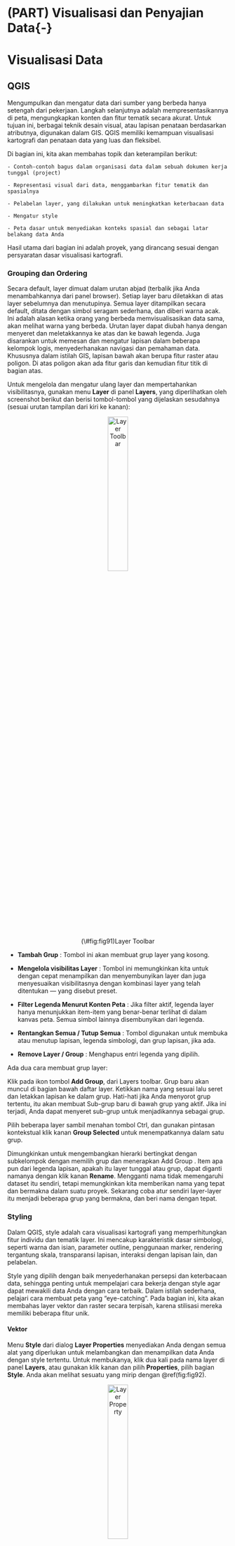 # (PART) Visualisasi dan Penyajian Data{-}
# Visualisasi Data 

## QGIS

Mengumpulkan dan mengatur data dari sumber yang berbeda hanya setengah dari pekerjaan. Langkah selanjutnya adalah mempresentasikannya di peta, mengungkapkan konten dan fitur tematik secara akurat. Untuk tujuan ini, berbagai teknik desain visual, atau lapisan penataan berdasarkan atributnya, digunakan dalam GIS. QGIS memiliki kemampuan visualisasi kartografi dan penataan data yang luas dan fleksibel.

Di bagian ini, kita akan membahas topik dan keterampilan berikut:

```
- Contoh-contoh bagus dalam organisasi data dalam sebuah dokumen kerja tunggal (project)

- Representasi visual dari data, menggambarkan fitur tematik dan spasialnya

- Pelabelan layer, yang dilakukan untuk meningkatkan keterbacaan data

- Mengatur style 

- Peta dasar untuk menyediakan konteks spasial dan sebagai latar belakang data Anda
```

Hasil utama dari bagian ini adalah proyek, yang dirancang sesuai dengan persyaratan dasar visualisasi kartografi.

### Grouping dan Ordering

Secara default, layer dimuat dalam urutan abjad (terbalik jika Anda menambahkannya dari panel browser). Setiap layer baru diletakkan di atas layer sebelumnya dan menutupinya. Semua layer ditampilkan secara default, ditata dengan simbol seragam sederhana, dan diberi warna acak. Ini adalah alasan ketika orang yang berbeda memvisualisasikan data sama, akan melihat warna yang berbeda. Urutan layer dapat diubah hanya dengan menyeret dan meletakkannya ke atas dan ke bawah legenda. Juga disarankan untuk memesan dan mengatur lapisan dalam beberapa kelompok logis, menyederhanakan navigasi dan pemahaman data. Khususnya dalam istilah GIS, lapisan bawah akan berupa fitur raster atau poligon. Di atas poligon akan ada fitur garis dan kemudian fitur titik di bagian atas.

Untuk mengelola dan mengatur ulang layer dan mempertahankan visibilitasnya, gunakan menu **Layer**  di panel **Layers**, yang diperlihatkan oleh screenshot berikut dan berisi tombol-tombol yang dijelaskan sesudahnya (sesuai urutan tampilan dari kiri ke kanan):

<div class="figure" style="text-align: center">
<img src="images/09/fig91.jpeg" alt="Layer Toolbar" width="30%" />
<p class="caption">(\#fig:fig91)Layer Toolbar</p>
</div>


- **Tambah Grup** : Tombol ini akan membuat grup layer yang kosong.

- **Mengelola visibilitas Layer** : Tombol ini memungkinkan kita untuk dengan cepat menampilkan dan menyembunyikan layer dan juga menyesuaikan visibilitasnya dengan kombinasi layer yang telah ditentukan — yang disebut preset.

- **Filter Legenda Menurut Konten Peta** : Jika filter aktif, legenda layer hanya menunjukkan item-item yang benar-benar terlihat di dalam kanvas peta. Semua simbol lainnya disembunyikan dari legenda.

- **Rentangkan Semua / Tutup Semua** : Tombol digunakan untuk membuka atau menutup lapisan, legenda simbologi, dan grup lapisan, jika ada.

- **Remove Layer / Group** : Menghapus entri legenda yang dipilih.


Ada dua cara membuat grup layer:

Klik pada ikon tombol **Add Group**, dari Layers toolbar. Grup baru akan muncul di bagian bawah daftar layer. Ketikkan nama yang sesuai lalu seret dan letakkan lapisan ke dalam grup. Hati-hati jika Anda menyorot grup tertentu, itu akan membuat Sub-grup baru di bawah grup yang aktif. Jika ini terjadi, Anda dapat menyeret sub-grup untuk menjadikannya sebagai grup.

Pilih beberapa layer sambil menahan tombol Ctrl, dan gunakan pintasan kontekstual klik kanan **Group Selected** untuk menempatkannya dalam satu grup.

Dimungkinkan untuk mengembangkan hierarki bertingkat dengan subkelompok dengan memilih grup dan menerapkan Add Group . Item apa pun dari legenda lapisan, apakah itu layer tunggal atau grup, dapat diganti namanya dengan klik kanan **Rename**. Mengganti nama tidak memengaruhi dataset itu sendiri, tetapi memungkinkan kita memberikan nama yang tepat dan bermakna dalam suatu proyek. Sekarang coba atur sendiri layer-layer itu menjadi beberapa grup yang bermakna, dan beri nama dengan tepat.

### Styling

Dalam QGIS, style adalah cara visualisasi kartografi yang memperhitungkan fitur individu dan tematik layer. Ini mencakup karakteristik dasar simbologi, seperti warna dan isian, parameter outline, penggunaan marker, rendering tergantung skala, transparansi lapisan, interaksi dengan lapisan lain, dan pelabelan.

Style yang dipilih dengan baik menyederhanakan persepsi dan keterbacaan data, sehingga penting untuk mempelajari cara bekerja dengan style agar dapat mewakili data Anda dengan cara terbaik. Dalam istilah sederhana, pelajari cara membuat peta yang “eye-catching”. Pada bagian ini, kita akan membahas layer vektor dan raster secara terpisah, karena stilisasi mereka memiliki beberapa fitur unik.


#### Vektor

Menu **Style** dari dialog **Layer Properties** menyediakan Anda dengan semua alat yang diperlukan untuk melambangkan dan menampilkan data Anda dengan style tertentu. Untuk membukanya, klik dua kali pada nama layer di panel **Layers**, atau gunakan klik kanan dan pilih **Properties**, pilih bagian **Style**. Anda akan melihat sesuatu yang mirip dengan \@ref(fig:fig92).

<div class="figure" style="text-align: center">
<img src="images/09/fig92.png" alt="Layer Property" width="30%" />
<p class="caption">(\#fig:fig92)Layer Property</p>
</div>

Hal pertama yang harus Anda fokuskan adalah **Renderer** kecil di sudut kiri atas, yang berisi item-item berikut:

- **Single Symbol** : Ini adalah tipe paling sederhana yang menggambar semua fitur layer dengan simbol yang sama.

- **Categorized** : Ini mendefinisikan kategori yang digerakkan oleh data, membuatnya dilambangkan secara individual.

- **Graduated** : Ini mendefinisikan kategori berdasarkan atribut kuantitatif, fitur dapat diberi peringkat secara bertahap.

- **Rule-based** : Ini adalah tipe renderer yang paling fleksibel dan canggih. Hal ini memungkinkan pengguna untuk mendefinisikan kategorinya sendiri menggunakan beberapa kriteria dan style mereka secara individual.

- **Point displacement** : Penyaji ini berguna saat Anda bekerja dengan lapisan titik yang berisi titik-titik yang tumpang tindih yang memiliki koordinat yang sama atau berada terlalu dekat satu sama lain. Ini hanya tersedia untuk layer titik tunggal, dan secara otomatis akan menggeser lokasi marker sehingga semua marker yang tumpang tindih terlihat.

- **Inverted polygons** : Ini digunakan untuk memberi style pada bagian luar poligon, dan hanya tersedia untuk lapisan poligon saja.

- **Heatmap** : Ini mewakili lapisan titik dengan permukaan kontinu sesuai dengan kerapatan titik, tersedia untuk lapisan titik saja.

Setelah jenis penyaji dipilih, Anda dapat mulai menyesuaikan simbologi dengan dialog pemilih Simbol , yang aksesibilitasnya tergantung pada jenis penyaji yang dipilih. Misalnya, untuk simbol tunggal dan renderer poligon terbalik, dialog ini tersedia langsung dari bagian style . Untuk penyaji **Graduated** dan **Categorized**, tersedia dari tombol Ubah Simbol, yang terlihat seperti ini:


<div class="figure" style="text-align: center">
<img src="images/09/fig92.jpeg" alt="Layer Property" width="30%" />
<p class="caption">(\#fig:fig92a)Layer Property</p>
</div>


**Rule-based**, **point displacement** dan **Heatmap** memiliki spesifikasi sendiri untuk pemilihan dan penyesuaian simbologi, yang akan dibahas pada bagian berikut. Namun demikian, terlepas dari jenis renderer yang dipilih (kecuali renderer Heatmap ), Anda selalu memiliki akses ke dialog pemilih Simbol, yang terlihat mirip dengan apa yang ditunjukkan pada Gambar \@ref(fig:fig93) dan terdiri dari beberapa bagian.


<div class="figure" style="text-align: center">
<img src="images/09/fig93.png" alt="Pemilih simbol" width="30%" />
<p class="caption">(\#fig:fig93)Pemilih simbol</p>
</div>

Di bagian kanan atas jendela, Anda dapat melihat pratinjau simbol. Di bawah pratinjau, ada lapisan simbol. Secara default, hanya satu layer yang digunakan, tetapi Anda dapat menambahkan lebih banyak dengan tombol layer **Add symbol**, atau menghapus layer yang tidak perlu dengan tombol **Remove symbol layer**, yang hanya aktif jika ada dua atau lebih lapisan yang tersedia. Dengan tombol **Lock layer's color**, warna layer akan dikunci untuk perubahan, yang mencegah warna dari modifikasi oleh renderer *categorized* atau *graduated*. Layers dapat disusun ulang dengan tombol Move up () dan Move down (), dan jika Anda puas dengan hasilnya, gunakan tombol **Save**.

Di sisi kanan jendela dialog, ada opsi yang tersedia untuk lapisan simbol yang dipilih. Di antaranya, **Symbol layer type** adalah yang paling penting. Daftar jenis yang tersedia tergantung pada geometri layer. Untuk layer poligon, Anda dapat memilih dari daftar berikut:

- **Centroid Fill** : Poligon dilambangkan dengan spidol pada centroid poligon, alih-alih merender seluruh area poligon. Ini berguna jika Anda memiliki banyak poligon kecil yang lebih baik untuk divisualisasikan pada suatu titik daripada oleh poligon kecil yang terlihat hanya setelah di-zoom-in.

- **Gradient fill** : Menggunakan gradien yang telah ditentukan atau membuat gradien khusus untuk mengisi poligon.

- **Line pattern fill**: Pola garis dapat dikombinasikan untuk menciptakan berbagai *hatching effect*. Efek ini berguna ketika Anda ingin menggunakan warna isian yang sama di bawahnya tetapi ingin menyorot beberapa perbedaan antara objek dengan ***hatching***.

- **Point pattern fill** : Titik yang didistribusikan secara teratur (atau simbol lainnya) dapat mengisi poligon dan membuat pola.

- **Raster image fill** : Gambar raster apa saja dapat digunakan untuk membuat tekstur atau pola yang mengisi latar belakang.

- **SVG fill** : File vektor .svg yang dapat diskalakan (atau marker) dapat digunakan untuk membuat tekstur atau pola pengisian.

- **Shapeburst fill** : Gradasi keabuan dari interior poligon, tergantung pada jarak dari tepi poligon, dan menciptakan efek penyangga batas yang tidak umum.

- **Simple fill** : Ini tipe default, dan ditandai oleh warna isi, pola, dan garis tepi.

- **Outline** : marker line: Simbol penanda digunakan sebagai outline.

- **Outline** : Simple line: Hanya outline poligon yang digambar dan sifat-sifatnya ditentukan oleh warna garis, lebar, dan style.

Untuk layer titik, Anda dapat memilih berbagai jenis marker yang diwakili oleh **Ellipse** , huruf atau tanda (**Font marker**), ragam penanda (**Simple marker**), ikon(**SVG marker**), atau nilai kolom atribut (**Vector field marker**).

Untuk layer garis, tipe tersedia **Simple line** dan **Marker line**. Dalam kasus pertama, garis digambarkan seperti biasa, dan dalam kasus kedua, simbol simbol marker digunakan secara berulang. **Marker line** dapat digunakan, misalnya, untuk menunjukkan arah garis (gerakan di jalan, aliran sungai, dan sebagainya) dengan simbol penanda panah.

Setelah membahas dasar-dasarnya, kita akan mengeksplorasi style render yang berbeda dalam contoh beberapa layer dari basis data kita.

**Styling layer dengan renderer Single Symbol**

Dalam contoh ini, kita akan menggunakan lapisan layer Admin untuk menunjukkan wilayah pekerjaan (Area of Interest) di peta. Seperti yang dapat Anda lihat di screenshot berikut, kami menggunakan dua simbol layer, keduanya didefinisikan sebagai Outline: **Simple line**, tetapi dengan pola style **Pen Style** berbeda . Di bawahnya, kami menempatkan **Solid line** yang lebih terang dan menutupinya dengan style **Dash Line** yang lebih gelap . Memilih warna kontras memungkinkan kita untuk menerapkan efek garis seperti pada gambar.

<div class="figure" style="text-align: center">
<img src="images/09/fig94.png" alt="Memilih simbol" width="60%" />
<p class="caption">(\#fig:fig94)Memilih simbol</p>
</div>


**Styling layer dengan renderer Categorized**

Mari kita style lapisan zona Taman Nasional Hin Nam No, yang memiliki dua kategori, (1) TPZ dan (2) CUZ.

1. Setelah mengatur jenis penyaji ke Dikategorikan, pilih kolom dengan kategori yang akan diberikan di bawah Kolom. Kolom tersedia dari daftar turun bawah yang berisi semua bidang atribut lapisan. Karena kami ingin zona ditampilkan sebagai kategori, pilih bidang Zona untuk mengategorikan lapisan.

<div class="figure" style="text-align: center">
<img src="images/09/fig95.png" alt="Memilih simbol" width="30%" />
<p class="caption">(\#fig:fig95)Memilih simbol</p>
</div>

1. Klik pada tombol **Symbol Change** untuk menyesuaikan simbologi layer. Di jendela pemilih Simbol, atur Symbol layer type ke **Categorized**.

2. Klik tombol OK untuk kembali ke jendela utama.

3. Klik pada tombol **Classify**. Jendela dengan kolom **Symbol**, **Value** dan **Legend** akan secara otomatis diisi dengan kategori dan deskripsi mereka dari bidang atribut. Perbedaan antara **Value** dan **Legend** adalah bahwa nilai mewakili atribut yang unik, sementara legenda memberikan karakteristik deskriptif mereka. Akan terlihat lebih jelas ketika nilai, misalnya, berisi kode dan legenda yang menjelaskan maknanya. Selain itu, dapat juga diatur hingga nilai tidak terlihat dalam legenda layer, tetapi hanya deskripsi saja. Anda dapat menambah atau menghapus kategori, atau secara manual mengedit teks elemen-elemennya (Value atau Legend) dengan mengklik dua kali pada item di kolom yang relevan. Untuk saat ini, cukup klik **OK** untuk keluar dari dialog **Style** dan lihat hasil awal.

Screenshot ini menunjukkan yang akan terjadi jika Anda memilih renderer **Categorized**.

<div class="figure" style="text-align: center">
<img src="images/09/fig96.png" alt="Memilih simbol" width="60%" />
<p class="caption">(\#fig:fig96)Memilih simbol</p>
</div>

**Styling layer dengan renderer Graduated**

Jenis renderer **Graduated** berguna ketika Anda ingin menampilkan fitur berdasarkan beberapa atribut kuantitatif. Dataset titik desa kita berisi kolom tentang populasi di kolom ***pop***. Perhatikan bahwa nilai bidang pop dibuat secara acak untuk tujuan pelatihan.

1. Memuat shapefile desa.

2. Klik dua kali layer dan pilih **Properties**.

3. Pilih **Symbology** dan atur jenis renderer ke **Graduated** dan pilih bidang **pop** di bagian Kolom.

4. Karena data adalah fitur titik, pilih **Size** sebagai metodenya.

5. Tentukan jumlah kelas yang ingin Anda tampilkan (biasanya, lima hingga tujuh kelas direkomendasikan, jika tidak, akan sulit untuk membedakannya secara visual).

6. Kemudian, pilih mode kelulusan yang sesuai, yaitu sebagai berikut:

- **Equal interval** : Rentang nilai dibagi ke dalam kelas rentang yang sama sesuai dengan jumlah kelas yang ditetapkan (misalnya, nilai dari 0 hingga 100 dibagi menjadi lima kelas masing-masing 20 unit).

- **Quantile (Equal Count)** : Semua data akan dibagi ke dalam jumlah kelas yang ditetapkan, dan rentang akan dipilih sedemikian rupa sehingga setiap kelas akan berisi jumlah item yang sama.

- **Natural Breaks (Jenks)** : Metode ini mengelompokkan nilai berdasarkan kesamaannya. Jadi nilai dalam suatu kelas memiliki varians minimum, tetapi nilai fitur di seluruh kelas sangat bervariasi.

- **Standard Deviation** : Kelas dibagi sesuai dengan standar deviasi dari nilai-nilai, dan ini menunjukkan bagaimana data berbeda dari nilai rata-rata.

- **Pretty Breaks** : Ini menciptakan n + 1 kelas untuk rentang nilai yang diberikan (yaitu, jika 5 kelas ditetapkan, jumlah yang dihasilkan akan 6), mirip dengan **Interval Equal**, tetapi titik-titik pemisahan dipilih sehingga nilai-nilai dibulatkan dengan baik angka (misalnya, kelipatan 10 jika menggunakan bilangan bulat).

7. Setelah mengklik tombol **Classify**, kolom Symbol, Value, dan Legend akan diisi. Klik dua kali pada semua ini untuk memodifikasinya. Mengklik kanan membuka menu kontekstual. Anda dapat mencoba berbagai kelas dan klasifikasi untuk memutuskan mana yang terbaik untuk menampilkan fitur data.

<div class="figure" style="text-align: center">
<img src="images/09/fig97.png" alt="Memilih simbol" width="30%" />
<p class="caption">(\#fig:fig97)Memilih simbol</p>
</div>

<div class="figure" style="text-align: center">
<img src="images/09/fig98.png" alt="Memilih simbol" width="30%" />
<p class="caption">(\#fig:fig98)Memilih simbol</p>
</div>

**Styling layer dengan renderer Heatmap**

**Heatmap** adalah jenis renderer yang relatif baru. Itu diperkenalkan di QGIS 2.8. Ini mewakili titik sebagai permukaan dengan kerapatan kontinu dan memungkinkan kita untuk menerapkan efek style yang keren.

Kami akan menerapkan penyaji ke layer **villages_utm**, dan overlay hasilnya dengan batas Taman Nasional Hin Nam No.

Setelah memilih jenis renderer Heatmap dari daftar drop-down, pilih jalur warna yang telah ditetapkan untuk lapisan yang disebut OrRd (dari Oranye ke Merah). Jika Anda tidak puas dengan jalur warna, Anda dapat memodifikasinya dengan mengklik tombol **Edit** di sebelahnya, atau membuat jalur warna Anda sendiri dengan memilih Jalur warna baru dari bagian paling akhir daftar, dan akhirnya Balikkan jalur warna jika ada adalah suatu kebutuhan.

Radius menentukan area pencarian untuk estimasi kepadatan. Pada dasarnya ini menggambarkan seberapa dekat titik yang harus dimiliki satu sama lain untuk mempengaruhi peta panas. Semakin besar jari-jarinya, semakin halus permukaannya; dan semakin kecil jari-jarinya, semakin halus detail di peta panas. Anda dapat menentukan jari-jari suatu titik dalam unit yang berbeda: Pixel , Milimeter , atau unit Peta . Ingat bahwa unit peta tergantung pada skala. Piksel dan milimeter berubah terlepas dari skala, tetapi juga mencerminkan efek pembesaran.

Nilai maksimum biasanya ditetapkan secara otomatis dan bertanggung jawab atas kepadatan maksimum poin per unit area, tetapi Anda dapat menyesuaikannya dengan kebutuhan Anda.

Selain itu, Anda dapat menggunakan titik Bobot berdasarkan bidang numerik untuk berjaga-jaga seandainya Anda ingin lapisan mencerminkan beberapa informasi penting selain kerapatan. Misalnya, jika kita memiliki data yang relevan, kita dapat menimbang sekolah dengan jumlah siswa, atau kafe dengan jumlah pengunjung per bulan.

The Rendering kualitas slider digunakan untuk mengatur kelancaran permukaan. Semakin tinggi kualitas yang Anda pilih, semakin lambat proses rendernya, sementara permukaan yang lebih kasar dirender lebih cepat.

Render lapisan

Apapun jenis rendering yang Anda pilih, selalu ada opsi rendering Layer yang sama di bagian bawah jendela dialog Style. Yang pertama adalah slider persentase transparansi Layer umum. Anda dapat memindahkannya untuk menyesuaikan transparansi lapisan. Mode blending layer memberikan beberapa efek grafis khusus untuk layer yang Anda gunakan untuk berinteraksi dengan layer bawah (atau layer). Secara default, mode Normal diatur, yang berarti bahwa lapisan di bawahnya tersembunyi di bawahnya tanpa pencampuran warna dengan lapisan penutup. Ini ditulis sebagai (a, b) = a, di mana a adalah lapisan atas dan b adalah lapisan bawah. Anda dapat memilih di antara 12 mode campuran yang berbeda yang dibagi menjadi empat kelompok.

Mode pencampuran fitur menerapkan efek yang sama ke fitur yang tumpang tindih dalam lapisan. Kami menyarankan Anda untuk mencoba berbagai mode yang berbeda untuk memahami cara kerjanya dengan tipe data dan opsi penataan yang berbeda. Mengenalnya memungkinkan Anda membuat peta yang tampak profesional dengan efek desain kartografi yang memukau.

<div class="figure" style="text-align: center">
<img src="images/09/fig99.png" alt="Memilih simbol" width="30%" />
<p class="caption">(\#fig:fig99)Memilih simbol</p>
</div>

<div class="figure" style="text-align: center">
<img src="images/09/fig9100.png" alt="Memilih simbol" width="30%" />
<p class="caption">(\#fig:fig9100)Memilih simbol</p>
</div>

Mengembangkan style untuk layer raster

Dataset kami berisi tiga lapisan raster: landcover 2010 , lidar_dem , dan hillshade . Semua ini adalah turunan penginderaan jauh yang berguna untuk mewakili fitur penggunaan lahan dan bantuan. Kami akan mengembangkan style bagi mereka untuk mewakili DEM sebagai lapisan berkelanjutan, dan menggabungkannya dengan hillshade untuk mendapatkan beberapa efek kartografi semi-3D. Lapisan landcover 2010 akan digunakan untuk menunjukkan cara bekerja dengan himpunan kelas diskrit.

Pertama, mari kita beri style pada layer landcover 2010 yang berisi beberapa kelas landcover. Ini dikodekan oleh nilai integer yang dijelaskan dalam metadata sebagai berikut:

1: tree canopy

2: grass/shrub

3: bare earth

4: water

5: buildings

6: roads

7: other paved surfaces

Mari kembangkan style dengan melakukan langkah-langkah berikut:

Buka tab Style dari jendela dialog Properties (klik dua kali pada layer dalam legenda, atau pilih Properties klik kanan kontekstual shortcut).

Tetapkan Singleband pseudocolor sebagai tipe Render. Karena raster kami hanya memiliki satu band, maka akan dimuat secara otomatis sebagai Band 1 (Abu-abu) dalam daftar drop-down Band.

Saat kami bekerja dengan kelas tutupan lahan diskrit, kami menuju ke Interpolasi warna | Diskrit.

Sekarang kita perlu menambahkan kelas kita ke jendela legenda. Gunakan tombol Tambahkan nilai secara manual, +, untuk menambahkan kelas.

Secara default, semua kelas diberi nilai 0, Warna yang sama, dan entri peta warna khusus alih-alih Label. Anda dapat mengubahnya dengan mengklik dua kali pada item koresponden. Setelah selesai, bagian Style Anda akan terlihat mirip dengan apa yang diperlihatkan dalam tangkapan layar berikut:

<div class="figure" style="text-align: center">
<img src="images/09/fig911.jpg" alt="Memilih simbol" width="30%" />
<p class="caption">(\#fig:fig911a)Memilih simbol</p>
</div>

Untuk layer lidar_dem, di bagian Style, pilih Render type as Singleband pseudocolor.

Pita akan diatur secara otomatis, dan dalam hal nilai yang berubah dengan mulus seperti pada DEM, biarkan opsi Linear default (di bawah Interpolasi warna) tidak dapat diubah.

Sekarang, kita perlu memilih ramp warna yang sesuai untuk konten tematik layer. Daftar drop-down landai yang telah ditentukan tidak menunjukkan semua keragaman yang tersedia. Untuk mendapatkan ini, pilih Tanjakan warna baru. Dari daftar drop-down Color ramp type type, pilih cpt-city. Anda akan diperlihatkan semua jalur warna standar yang tersedia, diurutkan menjadi beberapa kelompok tematik.

Klik pada grup Topografi, pilih jalan elevasi (atau jalan lain yang Anda suka), dan klik tombol OK.

Kami akan diminta memasukkan nama untuk jalur warna baru. Klik OK karena kami puas dengan yang sudah ada. Lalu, kita akan kembali ke jendela Style utama.

Arahkan ke Mode | Terus menerus , dan QGIS akan membuat kelas setelah Anda mengklik tombol Klasifikasi. Rentang nilai min / maks di mana kelas-kelas ini akan dibuat didefinisikan di bagian Muat nilai min / maks dengan opsi berikut, seperti yang ditunjukkan pada tangkapan layar berikut:

Pemotongan jumlah kumulatif:
Secara default, ini diatur ke 2-98 persen dari rentang data dan membantu memotong pencilan data yang sangat rendah atau sangat tinggi. Memilih jenis pengaturan rentang data ini, gambar awal memperoleh lebih banyak kontras dan lebih baik mencerminkan perbedaan dalam nilai data.

Min / maks:
Seluruh rentang data diperhitungkan, tetapi peta yang dihasilkan mungkin terlihat membosankan.

Berarti +/- standar deviasi ×:
Nilai dalam deviasi standar yang diberikan (atau penyimpangan) menentukan rentang data.

<div class="figure" style="text-align: center">
<img src="images/09/fig912.jpg" alt="Memilih simbol" width="30%" />
<p class="caption">(\#fig:fig912a)Memilih simbol</p>
</div>

Untuk memuat nilai menurut mode rentang data yang ditentukan, pilih Aktual (lebih lambat) di opsi bagian Akurasi dan klik tombol Muat. Bergantung pada dataset, mungkin perlu waktu, dan ketika Anda melihat bahwa nilai Min dan Max di bawah jalur warna dan Mode diperbarui, klik tombol Klasifikasi. Di jendela di sebelah kiri, Anda akan melihat kelas dan rentangnya diatur secara otomatis dalam rentang data yang ditentukan. Ini sesuai dengan ramp warna yang dipilih. Penting untuk dipahami bahwa setiap nilai mewakili batas maksimum kelas, dan nilai tertinggi bukanlah nilai maksimum riil dari dataset, tetapi jumlah maksimum kumulatif. Anda dapat menyesuaikan nilai dengan mengklik dua kali pada nilai tersebut dan mengetik nilai integer, dan memperjelas legenda dengan memasukkan rentang alih-alih nilai tunggal.

Akhirnya, mari kita style raster hillshade untuk mengungkapkan detail dan kekasaran lega. Sebelum memulai, pastikan bahwa layer di atas lidar_dem, dan jika tidak, seret dan letakkan dengan benar. Hill-shading mensimulasikan bagaimana sinar matahari menerangi medan. Menggabungkannya dengan DEM adalah pendekatan yang sangat populer dalam visualisasi kartografi untuk menerapkan efek semi-3D dan menyoroti detail bantuan. Secara konvensional, naungan bukit semi-transparan dilapis di atas lapisan medan untuk mencapai hal ini. Hasilnya, visualisasi medan akhir kehilangan kontras warna dan menjadi kusam. Untuk mengatasinya, pertama-tama kita akan memindahkan penggeser transparansi Global ke 50 persen di bagian Transparansi di bawah properti Layer, dan di bagian style, pilih Multiply dari daftar drop-down Blending mode. Jika Anda tidak yakin tentang apa yang sebenarnya terjadi, coba terapkan Mode pencampuran normal menggunakan Terapkan, lalu kembali ke Multiply. Tangkapan layar berikut menunjukkan perbedaan:

<div class="figure" style="text-align: center">
<img src="images/09/fig913.jpg" alt="Memilih simbol" width="30%" />
<p class="caption">(\#fig:fig913)Memilih simbol</p>
</div>

Screenshot sebelumnya menunjukkan gabungan hillshade dan layer DEM menggunakan transparansi 50 persen sederhana (di atas) dan mode blending layer Multiply dengan transparansi 50 persen (di bawah).

### Pelabelan


Pelabelan adalah bagian penting dari visualisasi kartografi. Ini secara signifikan meningkatkan keterbacaan dan pemahaman data. Perhatikan bahwa pelabelan hanya berlaku untuk layer vektor karena mengandung landmark dan atribut (biasanya nama) untuk ditampilkan pada peta. Anda dapat mencapai bagian Label dari dialog Layer Properties atau dengan masuk ke Layer | Menu pelabelan . Juga, ada bilah alat Label yang dapat Anda aktifkan atau nonaktifkan dengan mengklik kanan pada menu kontekstual panel panel dan gunakan untuk akses cepat ke opsi pelabelan.

Jika Anda ingin menambahkan label ke layer Anda dengan cepat, cukup nyalakan opsi Label this layer with, pilih bidang atribut yang akan digunakan untuk memberi label dari daftar drop-down di sebelahnya, dan klik OK. Label akan ditambahkan segera ke layer. Meskipun ini berfungsi baik untuk penggunaan pribadi dan sementara, ada banyak opsi pelabelan lain yang tersedia untuk properti label berikut:

Teks : Ini mendefinisikan properti utama dari style teks, seperti Font, Ukuran, Warna, Jenis huruf, dan sebagainya

Pemformatan : Ini digunakan untuk mengatur dan memformat label sebagai beberapa baris

Buffer : Text buffering mendefinisikan properti dari halo buffer seperti ukuran, warna, transparansi, dan sebagainya

Latar Belakang : Mereka berisi opsi latar belakang untuk label seperti bentuk, ukuran, warna latar belakang, dan banyak lagi

Bayangan : Ini adalah opsi bayangan untuk label dan latar belakang

Penempatan : Ini adalah opsi penempatan lanjutan untuk mengatur label dan menghindari tumpang tindih

Rendering : Ini adalah opsi untuk label dan fitur untuk rendering label yang cepat dan jelas

Sekarang, kita akan membahas beberapa contoh pelabelan layer menggunakan opsi pelabelan tingkat lanjut.

#### Memberi label lapisan titik
Dalam contoh ini, kami akan memberi label lapisan titik stasiun kereta bawah tanah dengan nama stasiun dan ID garis. Ini berarti bahwa dalam label, kita perlu menggabungkan informasi dari berbagai bidang, dan untuk melakukan ini, kita akan menggunakan "nama" || “/ N” || "Garis" ekspresi.

Dari daftar drop-down Font , pilih misalnya OpenSans (atau font lain yang diinginkan) dan maksimalkan nilai Ukurannya menjadi 9 poin.

Di bagian Pemformatan , kami hanya mengatur Alignment ke Center .

Di bagian Buffer , aktifkan Draw text buffer . Atur ukuran Buffer ke 1 mm dan Pen join style ke Round .

Jangan lupa memilih warna untuk buffering. Selain itu, jika Anda ingin mendapatkan efek yang lebih berstyle, mainkan dengan slider Transparansi dan mode Blend . Kami tidak akan menggunakan opsi latar belakang apa pun, jadi dalam contoh ini, bagian ini dihilangkan dan kami akan langsung ke Shadow.

Aktifkan sakelar Draw drop shadow . Dari daftar drop-down Draw under, pilih Komponen label terendah.

Jika Anda ingin melihat hasilnya tanpa meninggalkan jendela dialog, klik tombol Terapkan dari waktu ke waktu.
Di bagian Offset , Anda dapat menentukan sudut drop shadow. Nilai dimasukkan secara manual atau disesuaikan dengan panah mouse di sakelar putar di sebelah.

Perhatikan bahwa garis besar bayangan tergantung pada sudut rotasi label. Jika Anda ingin mengabaikannya, sakelar Gunakan bayangan global harus diaktifkan.

Memaksimalkan nilai radius Blur melembutkan bayangan, dan Anda dapat mencapai efek yang lebih kompleks menggunakan mode Transparansi , Warna , dan Blend .

Dengan meminimalkan atau memaksimalkan nilai Skala , bayangan dapat dibuat lebih halus atau jelas.

Di bagian Penempatan , aktifkan Offset dari mode titik dan Anda akan melihat kuadran penempatan. Klik tombol kuadran tengah terendah untuk menempatkan label di tengah di bawah penanda simbol. Jika labelnya kompleks, seperti pada kasus kami, ada kemungkinan label akan tumpang tindih sebagian. Untuk menghindari tumpang tindih, gunakan Offset X, Y , yang merupakan nilai untuk perpindahan horisontal dan vertikal label. Masukkan nilai Y positif kecil (misalnya, 3.0) untuk memindahkan label sedikit lebih rendah.

Akhirnya, di bagian Rendering , aktifkan visibilitas berbasis Skala dan masukkan 10000 di penyebut untuk skala maksimum yang dimungkinkan. Ini berarti bahwa label kami hanya akan terlihat dalam rentang skala 1: 1 hingga 1: 10000. Jika Anda ingin mencegah QGIS menyembunyikan label yang tumpang tindih, aktifkan Tampilkan semua label untuk lapisan ini (termasuk label yang bertabrakan). Beberapa label mungkin diputar untuk penempatan yang lebih baik, atau bahkan kanvas peta dapat diputar. Kemudian, Anda dapat memutuskan apakah akan mengizinkan rotasi label terbalik menggunakan Show label terbalik.

Jika layer mengandung banyak fitur, dimungkinkan untuk menggunakan nomor untuk membatasi jumlah fitur yang akan dilabeli . Anda juga dapat menggunakan label Discourage dari fitur penutup . Hasilnya, peta Anda akan terlihat lebih rapi. Bergantung pada opsi pelabelan yang telah Anda pilih, lapisan berlabel Anda mungkin terlihat mirip dengan tangkapan layar berikut:

<div class="figure" style="text-align: center">
<img src="images/09/fig93.jpeg" alt="Memilih simbol" width="30%" />
<p class="caption">(\#fig:fig931)Memilih simbol</p>
</div>

Memberi label lapisan garis
Proses pelabelan lapisan garis mirip dengan yang dijelaskan sebelumnya, tetapi di bagian Penempatan, Anda dapat menemukan beberapa opsi garis khusus. Opsi yang paling penting adalah sebagai berikut:

Paralel : Label disesuaikan sepanjang arah yang sejajar dengan arah utama dari garis berlabel. Jenis penempatan ini baik untuk menyampaikan lekukan garis, tetapi dapat melewatkan detail kecil.

Lengkung : Label akan melengkung sehingga mencerminkan kelengkungan garis asli. Ini adalah pilihan terbaik untuk memberi label objek dengan geometri yang kompleks, seperti sungai dan jalur.

Horisontal : Terlepas dari orientasi garis, label selalu ditempatkan secara horizontal.

Label dapat ditempatkan masing-masing di atas, di, atau di bawah garis. Dalam hal penempatan on-line, jalur akan tumpang tindih sebagian dengan label. Jika Anda memilih beberapa opsi sekaligus, QGIS akan menentukan posisi terbaik dan bahkan mempertimbangkan arah garis dengan posisi yang bergantung pada orientasi Garis diaktifkan.

The pilihan Jarak mendefinisikan seberapa jauh dari garis label akan ditempatkan (itu hanya aktif untuk atas / On line posisi). Sudut maksimum antara karakter melengkung menentukan seberapa jauh Anda dapat menekuk label. Di bagian Rendering , opsi spesifik jalur utama berada di dalam Opsi fitur . Misalnya, di sini Anda dapat menggunakan Gabung yang terhubung baris untuk menghindari duplikat label , yang sangat berguna untuk bekerja dengan jaringan jalan. Dengan fitur penandaan label Suppress lebih kecil dari , Anda dapat mengatur nilai-nilai untuk fitur kecil diabaikan selama pelabelan.

2.3.3.3 Memberi label lapisan poligon
Di bagian ini, kami akan menambahkan label ke lapisan kode pos:

Aktifkan pelabelan dan pilih bidang kode pos untuk menambahkan label.

Di bagian teks, atur Font ke Harlow Solid Italic (atau font lain yang Anda suka) dan masukkan 10 di bawah Size. Labelnya sangat sederhana, jadi kami tidak akan menggunakan format apa pun, dan alih-alih menggunakan buffer, kami akan bekerja dengan Background .

Aktifkan sakelar Draw background .

Di daftar turun-bawah Bentuk , ada beberapa opsi yang tersedia untuk menentukan bentuk latar belakang. Anda dapat memilih dari geometri sederhana (persegi panjang, persegi, elips, dan sebagainya) atau bentuk yang lebih canggih dengan SVG. Pilih SVG, navigasikan ke folder dataset pelatihan / svg, dan pilih plate.svg. Atur tipenya ke Buffer dan sesuaikan Ukuran ke 1 mm. Selain itu, jika parameter SVG dapat dimodifikasi, Anda dapat memilih Fill , Border color , dan Lebar Border .

Di bagian Penempatan , Anda akan melihat beberapa opsi khusus poligon, sebagai berikut:

Offset dari centroid :
Label akan ditempatkan di tengah poligon dalam kuadran yang dipilih dan dengan offset yang ditentukan, jika ada. Anda juga dapat menentukan dengan tepat centroid mana yang akan digunakan, terlihat atau keseluruhan. Jika Anda memilih centroid poligon yang terlihat, maka visibilitas dan penempatan label akan berubah secara dinamis saat memperbesar dan menggeser peta. Jika Anda memilih seluruh poligon centroid, labelnya akan statis. Selain itu, jika Anda mengaktifkan Force point di dalam poligon, label akan cenderung tetap di dalam poligon saja.

Sekitar centroid :
Label akan ditempatkan di tengah poligon dalam jarak yang ditentukan.

Menggunakan Perimeter :
Label akan ditempatkan di sepanjang garis batas (opsi penempatan Di Atas / Di / Di Bawah tersedia, dan dimungkinkan untuk menggabungkannya agar memungkinkan QGIS menentukan posisi terbaik). Aktifkan posisi yang tergantung orientasi garis jika Anda ingin mempertimbangkan arah jalur. Nilai Distance menentukan seberapa jauh dari garis label akan ditempatkan, dan nilai Ulangi bervariasi frekuensi pengulangan. Jenis pelabelan ini sangat berguna untuk batasan.

Horisontal (lambat) :
Semua label akan ditempatkan secara horizontal dan akan mengubah posisinya secara dinamis dengan zooming dan panning agar tetap berada di dalam poligon. Karena QGIS secara konstan mendefinisikan posisi optimal, jenis pelabelan ini dapat bekerja lebih lambat untuk kumpulan data besar.

Gratis (lambat) :
QGIS akan menentukan posisi optimal (termasuk rotasi) untuk label dalam tampilan peta saat ini.

Coba sendiri berbagai opsi untuk pemahaman penempatan label yang lebih baik. Bagian Rendering sama dengan untuk layer garis, jadi Anda dapat menghindari memberi label beberapa fitur kecil atau membatasi jumlahnya.

### Mengelola style

Seperti yang dapat Anda lihat dari bagian sebelumnya, mengembangkan style adalah tugas yang menghabiskan waktu. Tetapi hal baiknya adalah bahwa sekali dikembangkan, style tidak hilang. Mereka dapat disimpan, diterapkan ke lapisan lain, dan diimpor dari dan diekspor ke sumber eksternal.

Opsi manajemen style utama tersedia dari tombol __Style__fig1275 di baris bawah bagian Style di bawah Properties seperti yang ditunjukkan. Menu ini dibagi menjadi beberapa bagian yang dipisahkan oleh garis horizontal. Bagian pertama bertanggung jawab untuk memuat dan menyimpan style. Yang kedua dan ketiga adalah untuk mengelola beberapa style untuk lapisan, dan di bagian bawah adalah beralih untuk mengaktifkan style yang berbeda (tidak aktif dan berwarna abu-abu secara default, ketika hanya ada satu style yang tersedia).

<div class="figure" style="text-align: center">
<img src="images/09/fig94.jpeg" alt="Memilih simbol" width="30%" />
<p class="caption">(\#fig:fig941)Memilih simbol</p>
</div>


Setelah selesai memoles style Anda, sebaiknya simpan saja. Ada tiga pilihan utama untuk melakukan hal ini dari Style tombol dari Simpan Style menu:

File Layer Style QGIS : Style disimpan sebagai file .qml, yang merupakan format QGIS asli untuk menyimpan style.

File SLD : style diekspor ke file style descriptor layer (.sld). Jenis file ini mengubah simbologi asli menjadi simbol tunggal atau tipe berbasis aturan. Ini berarti dikategorikan, lulus, peta panas, dan jenis simbologi lainnya mungkin tidak didukung dengan benar. Simbologi berbasis penyaji mungkin tidak didukung dengan benar. Mungkin nyaman untuk menyimpan simbologi dalam file .sld jika Anda berencana untuk mengerjakannya dalam aplikasi eksternal, seperti GeoServer.

Simpan dalam basis data : Kami menggunakan opsi ini untuk menyimpan dan mendistribusikan semua data dan style kami dalam satu basis data SpatiaLite. Saat memuat style, penting untuk memberikan nama yang bermakna dan deskripsi lengkap. Ini sangat berguna karena jika Anda ingin orang lain bekerja dengan data Anda dan style dengan benar, mereka hanya perlu terhubung ke database, memuat lapisan dan style spasial, dan menerapkannya.

Setelah style disimpan, Anda dapat menggunakan Muat dari file (style | Muat style | Muat dari file) atau Muat dari database untuk memilih dan menerapkan style.

Komunitas QGIS sangat aktif dalam mengembangkan sumber daya dan ingin membagikannya, jadi alih-alih menghabiskan waktu yang lama untuk mengembangkan style Anda sendiri, Anda dapat menerapkan style siap pakai yang disediakan oleh berbagai pengguna. Kami menyarankan Anda untuk melihat hal-hal berikut:

Lembaran style QGIS bentuk OSM Charley Glynn tersedia di https://github.com/charleyglynn/OSM-Shapefile-QGIS-stylesheets

3liz styles untuk data OpenStreetMap di QGIS di https://github.com/3liz/osm-in-qgis

style Anita Graser untuk database SpatiaLite di https://github.com/anitagraser/QGIS-resources/tree/master/qgis2/osm_spatialite

Ross Grayscale styles untuk shapefile OSM di QGIS di https://github.com/mixedbredie/OSM-Shapefile-QGIS-stylesheets/tree/master/QML%20files/greyscale

Anda dapat mengunduh file .qml yang siap digunakan dari sana dan menerapkannya ke lapisan Anda, tetapi atribut lapisan Anda harus sama dengan atribut yang digunakan dalam style siap. Jika tidak, Anda bisa menggunakan style ini sebagai templat dasar dan menyesuaikan nama dan nilai bidang secara manual.
Menggunakan beberapa style untuk lapisan yang sama

Anda juga bisa mendapatkan akses cepat ke beberapa properti penataan style dari layer kontekstual Styles klik kanan, seperti yang ditunjukkan di sini:

<div class="figure" style="text-align: center">
<img src="images/09/fig95.jpeg" alt="Memilih simbol" width="30%" />
<p class="caption">(\#fig:fig951)Memilih simbol</p>
</div>

Misalnya, Anda dapat dengan mudah menyalin style dari satu lapisan dan menempelkannya ke yang lain. Selain itu, Anda dapat menerapkan beberapa style untuk satu lapisan dan beralih di antara mereka jika perlu. Untuk menambahkan satu style lagi ke layer, ikuti langkah-langkah ini:

Klik pada jalan pintas kontekstual klik kanan Tambah lapisan, yang berada di bawah Styles.

Di jendela style baru, ketik nama untuk style baru, dan klik OK, seperti yang ditunjukkan pada tangkapan layar berikut


<div class="figure" style="text-align: center">
<img src="images/09/fig96.jpeg" alt="Memilih simbol" width="30%" />
<p class="caption">(\#fig:fig961)Memilih simbol</p>
</div>

Penampilan layer tidak akan diubah, karena itu bergantung pada style yang diterapkan terakhir untuk saat ini. Buka dialog Properties layer dan sesuaikan style baru seperti ini:
Anda dapat mengembangkan style baru di bagian style dengan cara yang umum, seperti yang dijelaskan sebelumnya di bagian Mengembangkan style Anda sendiri.

Juga, Anda dapat mengunggah style siap pakai dengan membuka style | Muat style.

Setelah penataan selesai, klik tombol OK . Anda akan melihat bahwa kedua style tersedia, baik dari menu tombol style atau jalan pintas kontekstual style klik kanan.

Anda dapat mengembangkan style sebanyak yang Anda inginkan, dan gunakan sakelar di sebelah namanya untuk beralih di antara style. Anda juga dapat menggunakan pintasan Tambah , Hapus Saat Ini , dan Ubah Nama Saat Ini untuk mengelola beberapa style.


### Menambahkan peta dasar

Peta dasar adalah peta latar belakang siap pakai yang menyediakan informasi kontekstual dan spasial tambahan untuk data Anda. Mereka dapat berupa citra satelit, peta umum dari berbagai sumber, atau bahkan peta khusus yang disiapkan sendiri. Di bagian ini, kita akan melihat jenis-jenis peta latar belakang yang paling populer dan cara memuatnya ke QGIS untuk menggabungkannya dengan data Anda.

Plugin OpenLayers

Ini adalah salah satu plugin QGIS paling populer , karena memungkinkan penambahan sederhana peta dasar dari berbagai penyedia peta populer ( OpenStreetMap, Google Maps, Bing Maps, dan sebagainya ). Instal plugin seperti yang dijelaskan pada Bab 1, dan pastikan plugin itu aktif setelah instalasi.

Memuat peta dasar itu sederhana; pergi ke Web | OpenLayers , pilih penyedia, dan klik pada peta yang ingin Anda tambahkan. Peta akan dimuat ke kanvas peta dan muncul di panel Layers . Secara default, layer ditambahkan ke grup layer pertama, tetapi Anda dapat menarik dan melepasnya di mana pun Anda inginkan. Lapisan dapat ditampilkan atau disembunyikan dengan beralih di samping namanya, dan dihapus dari proyek dengan Hapus pintasan kontekstual Klik kanan.

Anda dapat memperoleh kontrol lebih luas atas lapisan dan navigasi dengan mengaktifkan panel OpenLayers Overview dari menu. Panel akan muncul di sudut kiri bawah di bawah panel Layers.

Aktifkan sakelar Aktifkan peta dan pilih peta untuk ikhtisar dari daftar turun bawah. Anda dapat menggunakan dua peta berbeda di jendela ikhtisar dan jendela kanvas peta untuk perbandingan. Jika Anda ingin memuat peta ke kanvas, klik tombol Tambahkan peta di sebelah daftar drop-down. Untuk navigasi yang lebih sederhana, ada palang merah di jendela peta utama. Ini menandai pusat dari luas ikhtisar. Anda dapat menyembunyikannya dengan mengeklik sakelar yang sesuai. Juga, peta ikhtisar dapat disimpan sebagai gambar .jpeg, atau luas persegi panjang dapat disalin ke clipboard sebagai KML.

The OpenLayers Plugin ini sangat berguna karena banyak peta dan kesederhanaan, tetapi ada sejumlah kendala Anda harus memperhatikan saat bekerja dengan itu. Pertama-tama, plugin ini ditujukan untuk menyediakan peta dasar saja, dan sebelum menggunakannya untuk melakukan tugas-tugas lain, sangat disarankan untuk mempelajari persyaratan lisensi penyedia. Kedua, perhatikan bahwa menambahkan lapisan apa pun dari daftar plugin secara otomatis mengubah proyeksi peta asli ke EPSG: 3857 WGS 84 / Pseudo Mercator .

Ini karena plugin mengambil data yang semula disediakan dalam EPSG: 3857 , dan alih-alih memproyeksi ulang, itu menekan proyeksi peta dan secara otomatis memproyeksi ulang data pengguna. Last but not least adalah fakta bahwa dengan plugin OpenLayers, Anda tidak dapat mengandalkan skala dan pengukuran peta. Ini karena proyeksi EPSG: 3857 WGS 84 / Pseudo Mercator yang digunakannya dirancang bukan untuk meminimalkan distorsi objek (bentuk, area, jarak, dan sebagainya) tetapi agar sesuai dengan seluruh bola dunia sedemikian rupa sehingga dapat ditampilkan pada peta web. Semua pengukuran dalam proyeksi ini dilakukan pada bola, dan kemungkinan besar akan jauh lebih besar dari yang diharapkan. Dalam beberapa kata, proyeksi ini baik untuk eksplorasi visual tetapi tidak untuk pengukuran. Untuk mengatasi keterbatasan ini, Anda dapat menggunakan pendekatan lain.

Menambahkan lapisan WMS / WMTS

Layanan Web Map / Web Tile Service (WMS / WMTS) adalah protokol web populer untuk mentransfer informasi spasial. Untuk menambahkan lapisan dasar WMS / WMTS ke peta Anda lakukan langkah-langkah berikut:

Untuk memuat data dari layanan web, pergi ke Layer | Tambahkan Layer | Tambahkan WMS / WMTS , gunakan tombol yang sesuai di toolbar Kelola lapisan, atau gunakan pintasan keyboard Ctrl + Shift + W.

Di Tambahkan lapisan (s) dari jendela Server WM (T) S , klik tombol Baru untuk mengonfigurasi parameter koneksi baru.

Di Buat Koneksi WMS baru , masukkan detail koneksi. Ketik Nama dan URL untuk parameter koneksi dan otentikasi, jika ada. Setelah mengisi rincian ini, klik OK . Koneksi yang baru dibuat akan muncul di daftar drop-down di bawah tab Layers.

Klik tombol Connect untuk mendapatkan informasi tentang lapisan yang tersedia, pilih lapisan yang ingin Anda gunakan, klik Tambah , lalu klik Tutup untuk meninggalkan jendela.

Dalam hal menggunakan lapisan WMS , data akan secara otomatis diproyeksikan ulang. Selain itu, Anda akan memiliki akses ke dialog Properties layer dan parameter styling, seperti transparansi, blending, dan mode warna yang tersedia untuk modifikasi. Tentu saja, lapisan ini tersedia untuk membuat peta pencetakan resolusi tinggi.

Menambahkan lapisan TMS

The Tile Map Service (TMS) adalah cara lain untuk memberikan data spasial melalui Internet dalam bentuk gambar rujukan geografis (ubin). Untuk memuat data TMS ke QGIS, instal dan aktifkan plugin TileMapScale . Setelah instalasi, plugin tersedia dari menu TileMapScale di bawah Plugins . Panel plugin terdiri dari dua tab. Pada tab pertama, Alat , Anda dapat melihat daftar tarik-turun dengan kumpulan data TMS yang tersedia. Dengan sakelar zoomlevel aktif, skala akan diatur secara otomatis agar sesuai dengan tingkat zoom ubin. Di bawah tab Opsi, Anda dapat mengaktifkan Use 'On-The-Fly'Transformasi jika Anda ingin lapisan ubin disesuaikan untuk memetakan proyeksi. Atur min / maks Zoomlevels dan klik tombol DPI untuk mengatur resolusi secara langsung.

## GeoServer

### Styling

### Menggunakan SLD 






# Pencetakan Peta

Cetak peta adalah alat yang hebat untuk berbagi informasi spasial Anda karena mereka dapat dimasukkan dalam presentasi, publikasi, dan laporan sebagai grafik berkualitas tinggi atau dicetak dengan cara konvensional. QGIS memiliki kemampuan yang kuat untuk membuat peta satu halaman atau multipage (disebut atlases) yang dapat Anda ekspor dalam banyak, mudah didistribusikan, dan mencetak format grafis (misalnya, .pdf, .png, .svg, dan sebagainya di).

Dalam bab ini, Anda akan melihat alat utama QGIS untuk membuat peta cetak, yang disebut komposer cetak, dan akan belajar bagaimana menggunakannya untuk mendapatkan hasil yang luar biasa.

## Composer Peta

Dengan komposer cetak, perancangan peta menjadi mudah dan intuitif, karena memungkinkan Anda untuk mengatur tata letak dan menambahkan peta dan elemen-elemen yang diperlukan, seperti label teks, legenda, bilah skala, dan panah utara. Selain itu, Anda dapat secara signifikan memperbesar peta Anda dengan menggabungkan beberapa ikhtisar, gambar, gambar, dan label HTML. Untuk menyederhanakan pembuatan peta dan menghemat waktu Anda, Anda dapat menggunakan templat peta dan fungsionalitas generator atlas.

Untuk masuk ke mode komposer cetak, masuk ke Project | Cetak Komposer Baru dari menu, klik tombol pada bilah alat File, atau cukup gunakan pintasan keyboard Ctrl + P. Di jendela dialog Judul penyusun, Anda akan diminta untuk memberikan judul pada peta Anda. Klik pada tombol OK untuk judul yang akan dihasilkan secara otomatis (Komposer 1, Komposer 2, Komposer 3, dan seterusnya; Anda akan dapat mengubah nama mereka nanti jika Anda mau).

Di baris atas jendela komposer cetak, ada menu tarik-turun yang menyediakan akses ke opsi dan fungsinya. Baris atas toolbar menyediakan tombol akses cepat untuk fungsi yang sama. Perhatikan bahwa bilah alat Item Komposer, secara default, ditempatkan secara terpisah di sisi kiri jendela karena menyediakan akses cepat ke semua elemen yang biasanya diperlukan untuk membentuk peta, misalnya, kanvas peta, legenda, bilah skala , label, anotasi, dan sebagainya. Di bagian tengah jendela, Anda dapat melihat halaman kosong yang mewakili kanvas komposer yang tersedia untuk pengaturan item, seperti yang ditunjukkan di sini:


<div class="figure" style="text-align: center">
<img src="images/09/fig97.jpeg" alt="Memilih simbol" width="60%" />
<p class="caption">(\#fig:fig971)Memilih simbol</p>
</div>

Di bagian kanan jendela komposer cetak, ada dua panel dengan tab. Panel atas memegang tab berikut:

Item :
Ini menampilkan daftar item peta yang ditambahkan ke peta. Ini memungkinkan Anda untuk menentukan visibilitas mereka, mengubah nama, menyusun ulang, dan menguncinya untuk perubahan.

Sejarah perintah :
Ini menampilkan daftar perintah yang digunakan. Dengan histori, Anda dapat dengan mudah mengembalikan perubahan dan memiliki kontrol yang lebih baik atas proses pembuatan peta.

Panel bawah memegang tiga tab, sebagai berikut:

Komposisi :
Ini bertanggung jawab untuk Kertas dan kualitas (ukuran halaman, jumlah, dan resolusi) dan Panduan dan Kisi (toleransi jarak dan gertakan) untuk menyederhanakan penempatan item peta.

Properti barang :
Ini adalah tab dinamis yang isinya berubah secara otomatis, tergantung pada item peta yang saat ini dipilih.

Generasi Atlas :
Setelah Hasilkan atlas toggle aktif, Anda dapat mengatur dan memodifikasi parameternya.

Anda bisa mendapatkan kontrol tambahan atas pengaturan komposer dari menu Opsi Komposer , yang dapat ditemukan di bawah Pengaturan . Misalnya, Anda mungkin ingin mengubah font Default yang akan digunakan untuk legenda dan label teks. Untuk pekerjaan lebih lanjut di bagian Tampilan kisi , kami mengatur style Kisi ke Solid dan membiarkan Grid dan memandu default tidak berubah , karena kami akan mengonfigurasinya nanti.

### Halaman pengaturan awal

Sebelum membuat peta, kita harus mengatur ruang kerja kita, yang terutama ditentukan oleh pengaturan halaman. Semua opsi yang diperlukan ada di bawah tab Komposisi . Mari kita lihat lebih dekat bagian Kertas dan kualitas . Ukuran halaman default dalam daftar drop-down Preset adalah A4 , tetapi Anda dapat memilih di antara 23 ukuran lainnya. Kami akan membuat halaman kami sendiri dengan melakukan langkah-langkah berikut:

Pilih Kustom dari daftar.

Bidang Lebar dan Tinggi akan diaktifkan. Masukkan nilai 200 untuk keduanya (ini berarti kami akan membuat halaman persegi untuk komposisi peta). Nilai tergantung pada unit yang dipilih di Unit, dan secara default, ini diatur ke mm (milimeter).

Karena kami hanya akan membuat satu peta, kami meninggalkan Jumlah halaman sebagai 1, tetapi Anda selalu dapat memasukkan lebih banyak jika Anda akan menggabungkan beberapa halaman menjadi satu dokumen. Ini karena Anda dapat memiliki beberapa peta dalam komposisi satu halaman. Seperti ditunjukkan dalam contoh, kami menggunakan halaman persegi. Jadi, tidak masalah apakah itu memiliki orientasi halaman Portrait atau Landscape . Latar belakang halaman adalah item yang sangat penting karena memungkinkan Anda untuk mencapai efek visualisasi kartografi yang keren. Dengan mengklik tombol Ubah , Anda dapat melihat bahwa, secara default, diatur ke Pengisian sederhanadengan warna putih (yang akan kita gunakan). Namun, Anda dapat mengubahnya dan memilih dari antara beberapa opsi pengisian untuk membuat pola pengisian asli.

Resolusi ekspor menentukan kualitas peta yang diekspor dalam satuan dpi. Semakin tinggi nilai ini, semakin baik peta. Namun, file yang dihasilkan juga akan lebih besar. Untuk tujuan umum, seperti publikasi, laporan, dan grafik presentasi, 300 dpi sudah cukup. Ketika sakelar Cetak sebagai raster aktif, seluruh komposisi diubah menjadi raster sebelum diekspor ke .pdf. File Dunia pada sakelar memungkinkan Anda untuk melampirkan file .wld yang berisi informasi tentang referensi geografis ke output ekspor gambar. Ini berarti bahwa peta Anda tidak hanya dapat dilihat dalam perangkat lunak grafis atau pratinjau, tetapi juga dapat dibuka dan disejajarkan dengan benar secara langsung dalam perangkat lunak GIS.

Sekarang, kami akan menyesuaikan kisi yang akan digunakan untuk menyelaraskan item peta dalam tata letak peta:

Di bagian Panduan dan Kotak , masukkan 5 mm sebagai nilai spasi Grid untuk membuatnya lebih padat, dan atur Toleransi snap hingga 10 piksel (semakin tinggi nilainya, semakin kuat gertakan).

Untuk menampilkan kisi, aktifkan tombol Tampilkan kisi , yang di bawah Lihat , atau gunakan pintasan keyboard Ctrl + ' .

Beralih Snap ke kisi , yang di bawah Lihat , atau menekan Ctrl + Shift + ' mengaktifkan gertakan.

### Menambahkan dan mengkustomisasi peta
Di bagian ini, kita akan membuat peta populasi wilayah Brooklyn. Pastikan bahwa di jendela utama, lapisan berikut aktif: Batas wilayah borough Brooklyn , kode pos (dengan style populasi), Batas wilayah borough NY , dan area perairan .

Untuk menambahkan peta ke tata letak cetak Anda, klik tombol Tambahkan peta baru di bilah alat Komposer , dan seret panah mouse secara diagonal ke halaman sambil menahan tombol kiri mouse. Anda akan melihat persegi panjang yang digambar di halaman dan peta di dalamnya.

Bingkai peta dapat dipindahkan atau diubah ukurannya dengan menyeret penanda kuadrat khusus di pusat dan sudut perbatasan. Jika Anda tidak melihat bingkai dan spidol, itu berarti bahwa item saat ini tidak aktif. Untuk mengaktifkannya, klik tombol Pilih / Pindahkan item di bilah alat Komposer . Jika Anda ingin memindahkan peta di dalam bingkai, gunakan tombol Pindahkan konten konten,, di bilah alat Komposer . Juga, selama tombol ini aktif, Anda dapat memperbesar peta dengan roda mouse (atau dengan Ctrl dan roda mouse ). Dengan menggunakan spidol, perluas peta sedemikian rupa sehingga menutupi seluruh halaman.

Setelah menempatkan peta dengan benar, kita dapat melanjutkan ke opsi lanjutan pada tab Properti item. Tab menyatukan beberapa bagian yang dapat diperluas atau diciutkan dengan mengklik simbol di sebelahnya.

Bagian Properti utama memungkinkan Anda memilih dari mode pratinjau peta berikut:

Cache : Ini membuat peta dalam resolusi layar saat ini, yang tidak akan berubah saat memperbesar / memperkecil, tetapi gambar itu sendiri akan diskalakan dengan benar.

Render : Resolusi peta akan disesuaikan dengan nilai maksimum saat melakukan zoom. Mode ini memberikan gambar pratinjau yang lebih baik, tetapi lebih lambat dibandingkan dengan Cache.

Kotak : Alih-alih peta, Peta akan dicetak di sini pesan akan ditampilkan dalam kotak kosong.

Saat Anda memasukkan beberapa nilai di bidang Skala , luas peta berubah secara dinamis. Tetapkan nilainya ke 100000 dan gunakan tombol Pindahkan konten konten untuk menemukan peta di dalam bingkai dengan benar. Tangkapan layar berikut ini menunjukkan kepada Anda bagaimana tampilan properti Item tab pada tahap ini:

<div class="figure" style="text-align: center">
<img src="images/09/fig98.jpeg" alt="Memilih simbol" width="60%" />
<p class="caption">(\#fig:fig981)Memilih simbol</p>
</div>

Dengan bidang rotasi Peta, Anda dapat menentukan sudut dalam derajat untuk memutar peta searah jarum jam di dalam bingkainya. Perhatikan bahwa sudut rotasi akan diterapkan secara otomatis ke garis kisi untuk menyesuaikannya dengan benar sehubungan dengan konten peta. Ada tiga matikan dan mereka menyediakan opsi berikut:

Ketika sakelar Gambar item kanvas peta diaktifkan, anotasi yang ada dari jendela kanvas peta utama akan ditambahkan ke peta.

Opsi Kunci lapisan untuk item peta sangat berguna jika Anda tidak ingin peta cetak mencerminkan perubahan yang dibuat di jendela kanvas peta utama. Jadi, lapisan akan tetap sama, tetapi penataan dan pelabelannya akan berubah sesuai dengan jendela utama. Kami mengaktifkan opsi ini karena kami tidak ingin komposisi lapisan diubah.

Kunci style lapisan untuk item peta memblokir item peta dari perubahan style yang dibuat di jendela kanvas peta utama. Aktifkan opsi ini juga. Bersama diterapkan dengan opsi sebelumnya, ini memungkinkan kita untuk memblokir peta komposer dari perubahan yang dibuat di jendela kanvas peta utama (yaitu, style dan komposisi lapisan ').

Di sisi kanan matikan, ada daftar layer Set dari tombol preset visibilitas . Tombol ini memungkinkan kita untuk dengan cepat menentukan konten item peta dari preset visibilitas pada bilah alat panel Layers . Untuk memuat preset, klik panah segitiga kecil di sudut kanan bawah tombol, dan pilih preset yang ingin Anda tampilkan di peta. Konten peta akan diubah sesuai dengan pengaturan awal dan lapisan akan dikunci secara otomatis.

Bagian Extents menyediakan berbagai opsi untuk menentukan dan menyesuaikan tingkat item peta:

Definisi manual, dengan memasukkan nilai X dan Y di bidang koresponden.

Setel untuk memetakan batas kanvas : Luas peta saat ini akan menjadi sama dengan luas jendela kanvas peta utama.

Lihat luasnya di kanvas peta : Ini persis kebalikan dari tombol sebelumnya. Ini mengubah luas kanvas peta di jendela utama sesuai dengan luas item peta saat ini.

Bagian Controlled by atlas akan dibahas nanti, ketika kita berbicara tentang pembuatan atlas di bagian Creating atlases.

Bagian Grid memungkinkan Anda untuk menambahkan koordinat grid dan frame ke bingkai peta. Untuk menambahkan kisi baru, klik tombol dan sesuaikan sifat utamanya, seperti jenis Kisi , Interval , bingkai Kisi , Koordinat , dan sebagainya.

Bagian Gambaran Umum memungkinkan Anda untuk menggabungkan beberapa ikhtisar dalam berbagai skala menjadi satu komposisi peta. Ini akan dibahas nanti, di bagian Bekerja dengan ikhtisar peta.

Bagian berikut ini umum untuk berbagai item peta:

Bagian Posisi dan ukuran memungkinkan Anda untuk menentukan ukuran bingkai item dalam unit halaman. Titik referensi menentukan sudut item mana yang ditentukan oleh posisi X dan Y.

Nilai bidang Rotasi mengatur sudut rotasi item dalam derajat.

The Bingkai beralih memungkinkan frame sekitar item, dan menyediakan akses ke pilihan, seperti Bingkai warna, ketebalan, dan Gabung style.

Latar belakang bertanggung jawab atas warna isi bingkai.

ID Item dapat digunakan dengan klien web untuk membuat tautan antara item peta, dan juga untuk memudahkan identifikasi item tertentu dalam panel Item.

Rendering memberikan akses ke mode Blending dan opsi Transparansi yang memungkinkan kita untuk menerapkan efek grafik profesional.

### Menambahkan dan menyesuaikan legenda
Legenda adalah elemen penting dalam peta apa pun. Ini memberikan penjelasan tentang simbologi layer dan membantu kita membaca dan memahami peta. Untuk menambahkan legenda, klik pada tombol Tambahkan legenda baru di bilah alat Komposer , dan seret panah mouse secara diagonal ke atas halaman sambil menahan tombol kiri mouse. Anda akan melihat persegi panjang digambar di halaman dan legenda di dalamnya. Secara default, semua layer dalam proyek akan dimasukkan dalam legenda, sehingga mungkin terlihat terlalu besar untuk disesuaikan dengan tata letak. Dengan item legenda dipilih, Anda dapat menggunakan tab Properti item untuk menyesuaikan konten dan penampilannya. Ada beberapa bagian legenda spesifik yang harus dibahas.

Bagian Properti utama memungkinkan Anda untuk menyesuaikan opsi berikut:

Judul : Secara default, judul Legenda digunakan, tetapi Anda dapat mengetik teks lain di sini, atau membiarkan bidang kosong untuk menghapus judul.

Perataan judul : Ini dapat menyelaraskan judul ke Kiri, Tengah, atau Kanan.

Peta : Secara default, hanya ada Peta 0 yang tersedia, tetapi jika Anda menggabungkan beberapa peta dalam tata letak satu halaman, Anda dapat memutuskan peta mana yang akan menjadi referensi legenda tersebut.

Bungkus teks : Ketikkan di sini simbol yang akan digunakan untuk memisahkan garis panjang menjadi potongan teks yang lebih pendek. Kemudian, Anda dapat mengedit teks dalam item legenda dan menyisipkan simbol ini di mana pun diperlukan untuk secara paksa memulai baris baru.

Bagian item Legenda bertanggung jawab atas konten legenda. Secara default, mode Pembaruan otomatis aktif, dan semua lapisan yang tersedia dimuat ke legenda. Matikan mode Pembaruan otomatis dan tombol-tombol di bawah pohon konten legenda akan diaktifkan, memberikan opsi berikut (dari kiri ke kanan):

Tombol ke bawah dan ke atas digunakan untuk memindahkan item dan mengubah urutannya. Jika tidak, Anda cukup menarik dan melepas item di posisi baru. Setelah perubahan konten konten legenda segera diperbarui.

Tombol tambah grup memungkinkan Anda menambahkan grup dan subkelompok baru untuk mengembangkan hierarki legenda.

Tombol plus dan minus bertanggung jawab untuk menambah dan menghapus item apa pun, apakah itu grup atau layer. Perhatikan bahwa hanya lapisan yang aktif di jendela kanvas peta utama yang tersedia untuk ditambahkan.

Tombol edit memungkinkan kita untuk mengubah teks untuk setiap item yang dipilih (grup, subkelompok, layer, atau label simbologi). Misalnya, jika Anda ingin garis panjang dibungkus, masukkan simbol teks yang ditentukan di bagian Properti utama. Perubahan ini hanya diterapkan dalam item legenda komposer cetak dan tidak memengaruhi item peta di jendela utama.

Tombol penjumlahan menunjukkan jumlah fitur untuk setiap kelas lapisan vektor.

Tombol filter menyaring legenda berdasarkan konten peta; yaitu, hanya item legenda (layer dan kelas) yang ditampilkan dalam item peta akan dimasukkan dalam legenda.

Di bagian Font , Anda dapat menentukan warna umum dan font yang berbeda untuk judul, subkelompok, grup, dan item untuk meningkatkan keterbacaan legenda. Jika legenda berisi banyak item dan terlalu panjang untuk ditampilkan dalam satu kolom, itu dapat dibagi di bagian Kolom . Di sini, Anda dapat menentukan jumlah kolom di bidang Hitung . Secara default, lebar kolom disesuaikan menurut konten. Jika Anda ingin disetel sama untuk semua kolom, aktifkan sakelar Lebar kolom yang sama. Jika lapisan Splitmode aktif, item simbologi layer yang dikategorikan akan dialokasikan secara merata di antara kolom; jika tidak, kategori tidak boleh dipindahkan ke kolom lain. Di tangkapan layar berikut, Anda dapat melihat cara kerjanya. Di bagian atas, ada legenda di mana pemisahan lapisan dilarang, dan di bagian bawah, kategori dibagi sama rata antara tiga kolom.

<div class="figure" style="text-align: center">
<img src="images/09/fig99.jpeg" alt="Memilih simbol" width="60%" />
<p class="caption">(\#fig:fig991)Memilih simbol</p>
</div>

Di bagian Simbol , nilai Lebar dan Tinggi default dapat dimodifikasi secara manual. WMS Legend Graphic digunakan untuk menambahkan legenda untuk lapisan WMS , tetapi ini jika didukung dan disediakan oleh server WMS . Di jendela dialog, Anda dapat mengubah ukuran lebar dan tinggi legenda yang disediakan sebagai gambar raster. Bagian Spasi memungkinkan Anda untuk memperbaiki tata letak dan keterbacaan legenda dengan menyesuaikan spasi di antara berbagai item: judul, grup, subkelompok, simbol, label ikon, kotak pembatas, dan kolom.

Bagian lain, seperti Posisi dan Ukuran , Rotasi , Bingkai , Latar Belakang , ID Item , dan Rendering , memberikan opsi yang sama dengan item peta.

2.4.5 Item peta lainnya
Untuk saat ini, peta kami berisi dua item yang diperlukan: peta itu sendiri dan legenda yang menjelaskan kontennya. Namun, ada lebih banyak item yang dapat digunakan untuk meningkatkan tampilan estetika dan keterbacaan geografisnya, seperti bilah skala, panah utara, label teks, dan sebagainya.

Bilah skala

Sebelum menambahkan item bar skala, pastikan bahwa kanvas peta Anda menggunakan sistem referensi koordinat yang diproyeksikan dalam unit pengukuran linier (meter dan kaki). Untuk menambahkan bilah skala, klik tombol Tambahkan batang skal baru di bilah alat Komposer , dan seret panah mouse ke atas halaman sambil menahan tombol kiri mouse. Anda akan melihat persegi panjang digambar di halaman dan bilah skala di dalamnya. Dengan item bar skala dipilih, gunakan tab Properti item untuk menyesuaikan tampilannya.

Di bagian Properti utama , pilih peta untuk mengaitkan bilah skala dengan. Karena Anda hanya akan bekerja dengan satu peta, Peta 0 akan ditetapkan secara default. Daftar tarik-turun style menentukan tampilan bilah skala:

Kotak tunggal atau ganda bertanggung jawab atas penampilan scalebar sebagai kotak zebra tunggal atau ganda

Kutu Garis Tengah , Bawah , atau Atas menghasilkan garis horizontal sederhana dengan tanda centang di atasnya untuk memasang unit skala

Numerik menampilkan skala sebagai rasio numerik

Untuk keperluan tutorial ini, pilih style Kotak Ganda . Bagian Unit bertanggung jawab untuk representasi yang tepat dari unit pengukuran:

Dari daftar tarik-turun, pilih unit pengukuran proyeksi Kaki . Bilah skala akan dikonversi menjadi bilah yang mengukur mil. Demikian pula, konversi didukung oleh Meter dan Mil Laut . Unit peta dapat menggunakan unit peta asli, tetapi Anda harus menentukannya.

Di bidang Label , ketikkan mi untuk menggunakan singkatan unit pengukuran (mil, dalam kasus kami).

Unit peta per unit batang mewakili rasio unit peta dengan unit batang. Masukkan nilai sebagai 5280 di sini, karena kita tahu bahwa 1 mil sama dengan 5.280 kaki.

Jangan khawatir tentang penampilan bilah skala Anda yang aneh dan runtuh; kami akan memperbaikinya di bagian Segmen seperti yang dijelaskan:

Di bagian Ukuran , Anda harus memasukkan nilai untuk menentukan berapa panjang segmen. Jika Anda ingin panjangnya 1 mil, masukkan 5280; untuk membuatnya sepanjang 2 mil, masukkan 10560 (5.280 × 2); dan seterusnya. Prinsipnya sederhana — cukup gunakan rasio unit Peta per batang unit yang Anda masukkan di bagian Properti utama dan kalikan dengan jumlah unit batang skala yang harus di satu segmen. Untuk tujuan tutorial ini, kami akan membuat satu segmen sama dengan 1 mil dan memasukkan nilai 5280.

Di Segmen , masukkan nilai 2 untuk kiri dan 1 untuk kanan.

Tingkatkan nilai Tinggi bar skala menjadi 5 mm.

Di bagian Tampilan , Anda dapat menyesuaikan properti bilah skala berikut:

Box margin : Semakin besar nilai ini, semakin jauh jarak antara isi item bar skala dan batas kotak pembatasnya.

Label margin : Ini mendefinisikan ruang antara bar skala dan label teks.

Lebar garis : Ini menentukan lebar garis bilah skala.

Gabung style : Ini menentukan tampilan sudut bilah skala. Ini hanya tersedia untuk bilah skala jenis kotak.

style topi : Ini menentukan tampilan akhir garis. Ini tersedia hanya untuk bilah skala jenis garis.

Alignment : Ini menyelaraskan bar skala dan labelnya di dalam kotak pembatas. Ini hanya tersedia untuk jenis skala numerik.

Bagian Font dan warna menyediakan akses ke fungsi eponymous. Untuk mengubah font atau warna, klik tombol dan pilih item yang diperlukan dari jendela dialog. Perhatikan bahwa Fill color dan color fill sekunder hanya berfungsi dengan bilah skala jenis kotak. Di tangkapan layar berikut, Anda dapat melihat contoh bilah skala Kotak Ganda sederhana dengan dua segmen di sisi kiri dan satu di sisi kanan:

<div class="figure" style="text-align: center">
<img src="images/09/fig910.jpeg" alt="Memilih simbol" width="30%" />
<p class="caption">(\#fig:fig910)Memilih simbol</p>
</div>

Bagian-bagian seperti Posisi dan Ukuran , Rotasi , Bingkai , Latar Belakang , Item ID , dan Rendering memberikan opsi yang sama seperti yang dicakup untuk item peta.

Panah utara

Untuk menambahkan panah utara, klik tombol Tambahkan gambar di bilah alat Komposer , dan seret panah mouse ke atas halaman sambil menahan tombol kiri mouse. Anda akan melihat kotak kosong yang tergambar di halaman. Dengan Item gambar dipilih, gunakan tab Properti item untuk menyesuaikan tampilannya.

Pertama-tama, Anda harus menavigasi ke file sumber gambar yang ingin Anda gunakan:

Luaskan bagian Pencarian direktori. Di bagian ini, Anda dapat mengatur jalur pencarian gambar. Anda selalu dapat mendefinisikan ulang jalur dengan tombol Hapus dan Tambah , dan dapatkan akses ke gambar Anda sendiri.

Di jendela Memuat pratinjau ..., Anda akan melihat gambar mini dari gambar yang tersedia seperti yang ditunjukkan pada tangkapan layar berikut. Mengkliknya secara otomatis memuatnya ke dalam bingkai item gambar. Untuk keperluan tutorial ini, kami memilih NorthArrow_02.svg.

Sekarang Anda telah memilih panah utara, Anda dapat menyesuaikan beberapa properti utamanya . Mode Ubah Ukuran mendefinisikan pendekatan untuk penyesuaian gambar dalam bingkai:

Zoom : Gambar akan disesuaikan dengan bingkai dan proporsinya akan disimpan.

Regang : Gambar akan direntangkan dalam bingkai, mengabaikan proporsinya.

Klip : Gambar akan diubah ukurannya ke ukuran aslinya, dan bingkai akan digunakan untuk klip gambar, sehingga hanya bagian dari itu yang akan terlihat. Mode ini hanya sesuai untuk gambar raster.

Zoom dan ubah ukuran frame : Baik gambar maupun bingkai akan diubah ukurannya agar pas satu sama lain. Pertama, gambar akan disesuaikan secara proporsional agar sesuai dengan bingkai, dan kemudian bingkai akan disesuaikan untuk mencakup gambar.

Ubah ukuran bingkai ke ukuran gambar : Bingkai akan disesuaikan dengan ukuran gambar asli.

Untuk tujuan tutorial ini, kami akan menggunakan mode Zoom dan mengubah ukuran bingkai . Dalam mode ini, opsi Penempatan tidak aktif, tetapi Anda dapat menggunakannya saat memilih mode Zoom dan Klip untuk memposisikan gambar dalam bingkai. Demikian pula, Rotasi gambar juga tersedia untuk Zoom dan Zoom dan mengubah ukuran mode bingkai . Aktifkan toggle Sinkronkan dengan peta jika Anda ingin memutar panah utara secara sinkron dengan peta.

Bagian lain, seperti Posisi dan Ukuran , Rotasi , Bingkai , Latar Belakang , ID Item , dan Rendering , memberikan opsi yang sama seperti yang tercakup untuk item peta.

Ketika semuanya sudah siap, Anda dapat mengekspor peta Anda dari menu, dengan menavigasi ke Composer | Ekspor sebagai Gambar atau Ekspor sebagai SVG atau Ekspor sebagai PDF , atau dengan mengklik tombol yang relevan di bilah alat Penggubah , yang bertanggung jawab untuk ekspor gambar, untuk ekspor sebagai SVG, dan untuk ekspor sebagai PDF.


<div class="figure" style="text-align: center">
<img src="images/09/fig911.jpeg" alt="Memilih simbol" width="60%" />
<p class="caption">(\#fig:fig911)Memilih simbol</p>
</div>

### Mengelola komposer cetak

Para pemula biasanya lupa untuk menerapkan opsi penguncian peta dan sering membuat setiap peta dari awal. Akibatnya, mereka kelebihan beban dengan beberapa komposer peta yang memiliki peta yang berubah secara permanen. Jika Anda ingin menghemat waktu, maka sebaiknya gunakan layer Lock untuk item peta dan style layer Lock untuk item peta untuk memblokir perubahan yang tidak diinginkan pada peta Anda.

Anda dapat memiliki banyak peta dan atlas yang disimpan dalam satu proyek, dan dapatkan aksesnya dengan masuk ke Project | Print Composers . Opsi lanjutan tersedia di Print Composer Manager , yang berada di bawah Project .

<div class="figure" style="text-align: center">
<img src="images/09/fig912.jpeg" alt="Memilih simbol" width="30%" />
<p class="caption">(\#fig:fig912)Memilih simbol</p>
</div>

### Video

Berikut adalah video yang menggambarkan bagaimana melakukan layout dan pencetakan di QGIS untuk membuat peta lokasi penelitian


```
## PhantomJS not found. You can install it with webshot::install_phantomjs(). If it is installed, please make sure the phantomjs executable can be found via the PATH variable.
```

<div class="figure">
<iframe src="https://www.youtube.com/embed/pkSZQY450yI" width="99%" height="400px" style="border: none;"></iframe>
<p class="caption">(\#fig:embed11)Pembuatan peta lokasi penelitian menggunakan QGIS</p>
</div>

## Kartografi di R


Tujuan *cartography* adalah untuk mendapatkan peta tematik dengan kualitas visual yang dibuat dengan pemetaan klasik atau perangkat lunak GIS.

Pengguna paket bisa menjadi salah satu dari dua kategori: kartografer yang bersedia menggunakan R atau pengguna R yang ingin membuat peta. Oleh karena itu, fungsinya harus intuitif untuk kartografer dan memastikan kompatibilitas dengan alur kerja R yang umum.

cartography menggunakan obyek *sf* atau *sp* untuk menghasilkan grafik *base*grafik*. Karena sebagian besar paket internal bergantung pada fungsi sf, format yang disukai untuk obyek spasial.


### Fitur
Fungsi pustaka cartography dapat dibagi dalam kategori berikut:

- Simbologi

Setiap fungsi berfokus pada representasi kartografi tunggal (mis. Simbol proporsional atau representasi choropleth) dan menampilkannya pada plot georeferensi. Solusi ini memungkinkan untuk mempertimbangkan setiap representasi sebagai layer dan untuk overlay banyak representasi pada peta yang sama.

Setiap fungsi memiliki dua argumen utama yaitu:

  - *x*, objek spasial (lebih disukai obyek *sf*),
  - *var*, nama variabel yang akan dipetakan.

Obyek *sp* yang ditangani oleh argumen *spdf* jika variabel yang terkandung dalam **Spatial*DataFrame** dan melalui *spdf*, *spdfid*, *df*, *dfid* jika variabel adalah di terpisah data.framebahwa kebutuhan akan bergabung ke Spatial*DataFrame.

Banyak parameter yang tersedia untuk menyempurnakan representasi kartografi. Parameter ini adalah yang umum ditemukan dalam GIS dan alat kartografi otomatis (misalnya klasifikasi dan palet warna yang digunakan dalam peta choropleth, ukuran simbol yang digunakan dalam peta simbol proporsional ...).

- Transformasi

Seperangkat fungsi didedikasikan untuk penciptaan atau transformasi objek spasial (misalnya ekstraksi batas, grid, atau pembuatan tautan). Fungsi-fungsi ini disediakan untuk memudahkan pembuatan beberapa peta yang lebih maju yang biasanya membutuhkan geo-processing.

- Tata Letak Peta

Bersama dengan fungsi kartografi, beberapa fungsi lain didedikasikan untuk desain tata letak (misalnya blok skala yang dapat disesuaikan, panah utara, judul, sumber, atau informasi penulis ...).

- Palet Warna

16 palet warna asli dikirimkan dalam paket. Palet-palet itu dapat dikustomisasi dan dikombinasikan.

- Legenda

Legends ditampilkan secara default di sepanjang lapisan kartografi, tetapi lebih banyak parameter tersedia melalui legend*()fungsi.

- Klasifikasi

getBreaks() memberikan akses ke sebagian besar metode klasifikasi yang digunakan untuk binning data.

### Contoh

#### OpenStreetMap Basemap dan Proportional Symbols

```
library(sf)
library(cartography)
# path to the geopackage file embedded in cartography
path_to_gpkg <- system.file("gpkg/mtq.gpkg", package="cartography")
# import to an sf object
mtq <- st_read(dsn = path_to_gpkg, quiet = TRUE)
# download osm tiles
mtq.osm <- getTiles(
  x = mtq, 
  type = "osm", 
  zoom = 11, 
  crop = TRUE
)
## Data and map tiles sources:
## © OpenStreetMap contributors. Tiles style under CC BY-SA, www.openstreetmap.org/copyright.
# plot osm tiles
tilesLayer(x = mtq.osm)
# plot municipalities (only borders are plotted)
plot(st_geometry(mtq), col = NA, border = "grey", add=TRUE)
# plot population
propSymbolsLayer(
  x = mtq, 
  var = "POP", 
  inches = 0.4, 
  col = "brown4",
  legend.pos = "topright",  
  legend.title.txt = "Total population"
)
# layout
layoutLayer(title = "Population Distribution in Martinique",
            sources = "Sources: Insee and IGN, 2018\n© OpenStreetMap contributors.\nTiles style under CC BY-SA, www.openstreetmap.org/copyright.",
            author = paste0("cartography ", packageVersion("cartography")),
            frame = FALSE, north = FALSE, tabtitle = TRUE)
# north arrow
north(pos = "topleft")
```

<div class="figure" style="text-align: center">
<img src="images/09/carto1.png" alt="Memilih simbol" width="80%" />
<p class="caption">(\#fig:carto1)Memilih simbol</p>
</div>



#### Choropleth Map

```
library(sf)
library(cartography)
# path to the geopackage file embedded in cartography
path_to_gpkg <- system.file("gpkg/mtq.gpkg", package="cartography")
# import to an sf object
mtq <- st_read(dsn = path_to_gpkg, quiet = TRUE)
# population density (inhab./km2) using sf::st_area()
mtq$POPDENS <- 1e6 * mtq$POP / st_area(mtq)
# plot municipalities (only the backgroung color is plotted)
plot(st_geometry(mtq), col = NA, border = NA, bg = "#aadaff")
# plot population density
choroLayer(
  x = mtq, 
  var = "POPDENS",
  method = "geom",
  nclass=5,
  col = carto.pal(pal1 = "sand.pal", n1 = 5),
  border = "white", 
  lwd = 0.5,
  legend.pos = "topright", 
  legend.title.txt = "Population Density\n(people per km2)",
  add = TRUE
) 
# layout
layoutLayer(title = "Population Distribution in Martinique", 
            sources = "Sources: Insee and IGN, 2018",
            author = paste0("cartography ", packageVersion("cartography")), 
            frame = FALSE, north = FALSE, tabtitle = TRUE, theme= "sand.pal") 
# north arrow
north(pos = "topleft")
```

<div class="figure" style="text-align: center">
<img src="images/09/carto2.png" alt="Memilih simbol" width="80%" />
<p class="caption">(\#fig:carto2)Memilih simbol</p>
</div>

#### Pensil Warna

```
library(sf)
library(cartography)
# path to the geopackage file embedded in cartography
path_to_gpkg <- system.file("gpkg/mtq.gpkg", package="cartography")
# import to an sf object
mtq <- st_read(dsn = path_to_gpkg, quiet = TRUE)
# transform municipality multipolygons to (multi)linestrings
mtq_pencil <- getPencilLayer(
  x = mtq, 
  size = 400, 
  lefthanded = F
)
# plot municipalities (only the backgroung color is plotted)
plot(st_geometry(mtq), col = "white", border = NA, bg = "lightblue1")
# plot administrative status
typoLayer(
  x = mtq_pencil, 
  var="STATUS",  
  col = c("aquamarine4", "yellow3","wheat"), 
  lwd = .7,
  legend.values.order = c("Prefecture",
                          "Sub-prefecture", 
                          "Simple municipality"),
  legend.pos = "topright",
  legend.title.txt = "", 
  add = TRUE
)
#  plot municipalities
plot(st_geometry(mtq), lwd = 0.5, border = "grey20", add = TRUE, lty = 3)
# labels for a few  municipalities
labelLayer(x = mtq[mtq$STATUS != "Simple municipality",], txt = "LIBGEO", 
           cex = 0.9, halo = TRUE, r = 0.15)
# title, source, author
layoutLayer(title = "Administrative Status",
            sources = "Sources: Insee and IGN, 2018", 
            author = paste0("cartography ", packageVersion("cartography")), 
            north = FALSE, tabtitle = TRUE, postitle = "right", 
            col = "white", coltitle = "black") 
# north arrow
north(pos = "topleft")
```


<div class="figure" style="text-align: center">
<img src="images/09/carto3.png" alt="Memilih simbol" width="80%" />
<p class="caption">(\#fig:carto3)Memilih simbol</p>
</div>
